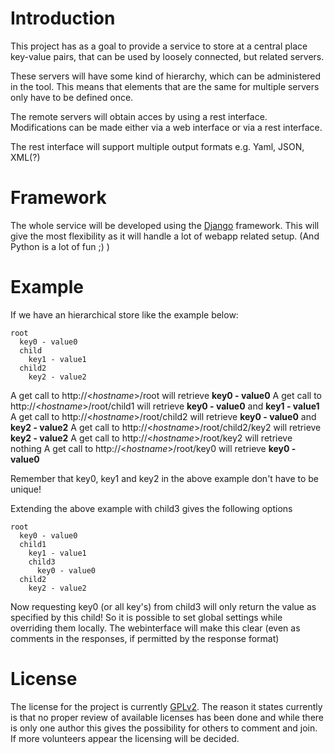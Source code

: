 # Introduction
This project has as a goal to provide a service to store at a central place key-value pairs, that can be used by loosely connected, but related servers.

These servers will have some kind of hierarchy, which can be administered in the tool. This means that elements that are the same for multiple servers only have to be defined once.

The remote servers will obtain acces by using a rest interface. Modifications can be made either via a web interface or via a rest interface.

The rest interface will support multiple output formats e.g. Yaml, JSON, XML(?)

# Framework
The whole service will be developed using the [Django] framework. This will give the most flexibility as it will handle a lot of webapp related setup. (And Python is a lot of fun ;) )

# Example
If we have an hierarchical store like the example below:

    root
      key0 - value0
      child
        key1 - value1
      child2
        key2 - value2
        
A get call to http://<_hostname_>/root will retrieve **key0 - value0**
A get call to http://<_hostname_>/root/child1 will retrieve **key0 - value0** and **key1 - value1**
A get call to http://<_hostname_>/root/child2 will retrieve **key0 - value0** and **key2 - value2**
A get call to http://<_hostname_>/root/child2/key2 will retrieve **key2 - value2**
A get call to http://<_hostname_>/root/key2 will retrieve nothing
A get call to http://<_hostname_>/root/key0 will retrieve **key0 - value0**

Remember that key0, key1 and key2 in the above example don't have to be unique!

Extending the above example with child3 gives the following options


    root
      key0 - value0
      child1
        key1 - value1
        child3
          key0 - value0
      child2
        key2 - value2

Now requesting key0 (or all key's) from child3 will only return the value as specified by this child! So it is possible to set global settings while overriding them locally.
The webinterface will make this clear (even as comments in the responses, if permitted by the response format)

# License
The license for the project is currently [GPLv2]. The reason it states currently is that no proper review of available licenses has been done and while there is only one author this gives the possibility for others to comment and join. If more volunteers appear the licensing will be decided.

[Django]: https://www.djangoproject.com 
[GPLv2]: http://www.gnu.org/licenses/old-licenses/gpl-2.0.txt